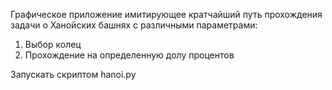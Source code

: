 Графическое приложение имитирующее кратчайший путь прохождения задачи о Ханойских башнях с различными параметрами:
1. Выбор колец
2. Прохождение на определенную долу процентов


Запускать скриптом hanoi.py
